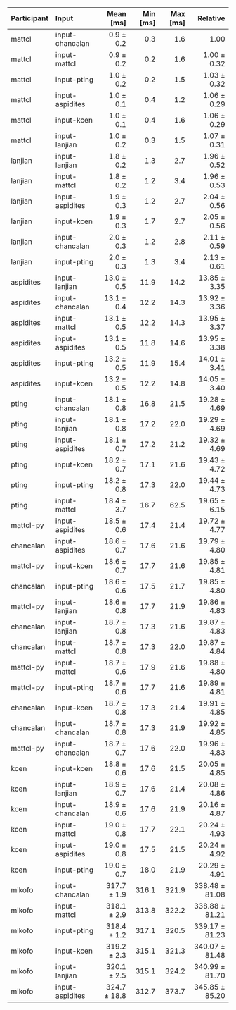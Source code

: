| Participant | Input | Mean [ms] | Min [ms] | Max [ms] | Relative |
|:---|:---|---:|---:|---:|---:|
| mattcl | input-chancalan | 0.9 ± 0.2 | 0.3 | 1.6 | 1.00 |
| mattcl | input-mattcl | 0.9 ± 0.2 | 0.2 | 1.6 | 1.00 ± 0.32 |
| mattcl | input-pting | 1.0 ± 0.2 | 0.2 | 1.5 | 1.03 ± 0.32 |
| mattcl | input-aspidites | 1.0 ± 0.1 | 0.4 | 1.2 | 1.06 ± 0.29 |
| mattcl | input-kcen | 1.0 ± 0.1 | 0.4 | 1.6 | 1.06 ± 0.29 |
| mattcl | input-lanjian | 1.0 ± 0.2 | 0.3 | 1.5 | 1.07 ± 0.31 |
| lanjian | input-lanjian | 1.8 ± 0.2 | 1.3 | 2.7 | 1.96 ± 0.52 |
| lanjian | input-mattcl | 1.8 ± 0.2 | 1.2 | 3.4 | 1.96 ± 0.53 |
| lanjian | input-aspidites | 1.9 ± 0.3 | 1.2 | 2.7 | 2.04 ± 0.56 |
| lanjian | input-kcen | 1.9 ± 0.3 | 1.7 | 2.7 | 2.05 ± 0.56 |
| lanjian | input-chancalan | 2.0 ± 0.3 | 1.2 | 2.8 | 2.11 ± 0.59 |
| lanjian | input-pting | 2.0 ± 0.3 | 1.3 | 3.4 | 2.13 ± 0.61 |
| aspidites | input-lanjian | 13.0 ± 0.5 | 11.9 | 14.2 | 13.85 ± 3.35 |
| aspidites | input-chancalan | 13.1 ± 0.4 | 12.2 | 14.3 | 13.92 ± 3.36 |
| aspidites | input-mattcl | 13.1 ± 0.5 | 12.2 | 14.3 | 13.95 ± 3.37 |
| aspidites | input-aspidites | 13.1 ± 0.5 | 11.8 | 14.6 | 13.95 ± 3.38 |
| aspidites | input-pting | 13.2 ± 0.5 | 11.9 | 15.4 | 14.01 ± 3.41 |
| aspidites | input-kcen | 13.2 ± 0.5 | 12.2 | 14.8 | 14.05 ± 3.40 |
| pting | input-chancalan | 18.1 ± 0.8 | 16.8 | 21.5 | 19.28 ± 4.69 |
| pting | input-lanjian | 18.1 ± 0.8 | 17.2 | 22.0 | 19.29 ± 4.69 |
| pting | input-aspidites | 18.1 ± 0.7 | 17.2 | 21.2 | 19.32 ± 4.69 |
| pting | input-kcen | 18.2 ± 0.7 | 17.1 | 21.6 | 19.43 ± 4.72 |
| pting | input-pting | 18.2 ± 0.8 | 17.3 | 22.0 | 19.44 ± 4.73 |
| pting | input-mattcl | 18.4 ± 3.7 | 16.7 | 62.5 | 19.65 ± 6.15 |
| mattcl-py | input-aspidites | 18.5 ± 0.6 | 17.4 | 21.4 | 19.72 ± 4.77 |
| chancalan | input-aspidites | 18.6 ± 0.7 | 17.6 | 21.6 | 19.79 ± 4.80 |
| mattcl-py | input-kcen | 18.6 ± 0.7 | 17.7 | 21.6 | 19.85 ± 4.81 |
| chancalan | input-pting | 18.6 ± 0.6 | 17.5 | 21.7 | 19.85 ± 4.80 |
| mattcl-py | input-lanjian | 18.6 ± 0.8 | 17.7 | 21.9 | 19.86 ± 4.83 |
| chancalan | input-lanjian | 18.7 ± 0.8 | 17.3 | 21.6 | 19.87 ± 4.83 |
| chancalan | input-mattcl | 18.7 ± 0.8 | 17.3 | 22.0 | 19.87 ± 4.84 |
| mattcl-py | input-mattcl | 18.7 ± 0.6 | 17.9 | 21.6 | 19.88 ± 4.80 |
| mattcl-py | input-pting | 18.7 ± 0.6 | 17.7 | 21.6 | 19.89 ± 4.81 |
| chancalan | input-kcen | 18.7 ± 0.8 | 17.3 | 21.4 | 19.91 ± 4.85 |
| chancalan | input-chancalan | 18.7 ± 0.8 | 17.3 | 21.9 | 19.92 ± 4.85 |
| mattcl-py | input-chancalan | 18.7 ± 0.7 | 17.6 | 22.0 | 19.96 ± 4.83 |
| kcen | input-kcen | 18.8 ± 0.6 | 17.6 | 21.5 | 20.05 ± 4.85 |
| kcen | input-lanjian | 18.9 ± 0.7 | 17.6 | 21.4 | 20.08 ± 4.86 |
| kcen | input-chancalan | 18.9 ± 0.6 | 17.6 | 21.9 | 20.16 ± 4.87 |
| kcen | input-mattcl | 19.0 ± 0.8 | 17.7 | 22.1 | 20.24 ± 4.93 |
| kcen | input-aspidites | 19.0 ± 0.8 | 17.5 | 21.5 | 20.24 ± 4.92 |
| kcen | input-pting | 19.0 ± 0.7 | 18.0 | 21.9 | 20.29 ± 4.91 |
| mikofo | input-chancalan | 317.7 ± 1.9 | 316.1 | 321.9 | 338.48 ± 81.08 |
| mikofo | input-mattcl | 318.1 ± 2.9 | 313.8 | 322.2 | 338.88 ± 81.21 |
| mikofo | input-pting | 318.4 ± 1.2 | 317.1 | 320.5 | 339.17 ± 81.23 |
| mikofo | input-kcen | 319.2 ± 2.3 | 315.1 | 321.3 | 340.07 ± 81.48 |
| mikofo | input-lanjian | 320.1 ± 2.5 | 315.1 | 324.2 | 340.99 ± 81.70 |
| mikofo | input-aspidites | 324.7 ± 18.8 | 312.7 | 373.7 | 345.85 ± 85.20 |
